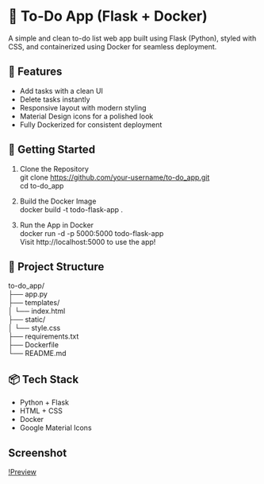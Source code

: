 # 📝 To-Do App (Flask + Docker)
A simple and clean to-do list web app built using Flask (Python), styled with CSS, and containerized using Docker for seamless deployment.

## 🔧 Features
- Add tasks with a clean UI
- Delete tasks instantly
- Responsive layout with modern styling
- Material Design icons for a polished look
- Fully Dockerized for consistent deployment

## 🚀 Getting Started
1. Clone the Repository  
git clone https://github.com/your-username/to-do_app.git  
cd to-do_app

2. Build the Docker Image  
docker build -t todo-flask-app .

3. Run the App in Docker  
docker run -d -p 5000:5000 todo-flask-app  
Visit http://localhost:5000 to use the app!

## 📁 Project Structure

to-do_app/  
├── app.py  
├── templates/  
│   └── index.html  
├── static/  
│   └── style.css  
├── requirements.txt  
├── Dockerfile  
└── README.md

## 📦 Tech Stack
- Python + Flask
- HTML + CSS
- Docker
- Google Material Icons

## Screenshot
[!Preview](To-Do_app.png)